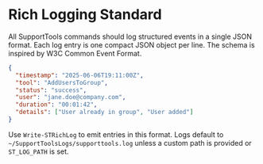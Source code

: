# Rich Logging Standard

All SupportTools commands should log structured events in a single JSON format. Each log entry is one compact JSON object per line. The schema is inspired by W3C Common Event Format.

```json
{
  "timestamp": "2025-06-06T19:11:00Z",
  "tool": "AddUsersToGroup",
  "status": "success",
  "user": "jane.doe@company.com",
  "duration": "00:01:42",
  "details": ["User already in group", "User added"]
}
```

Use `Write-STRichLog` to emit entries in this format. Logs default to `~/SupportToolsLogs/supporttools.log` unless a custom path is provided or `ST_LOG_PATH` is set.

